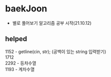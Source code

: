 # baekJoon
- 별로 풀어보기 알고리즘 공부 시작(21.10.12)

## helped
1152 - getline(cin, str); (공백이 있는 string 입력받기)  
1712  
2292 - 등차수열    
1193 - 계차수열   

